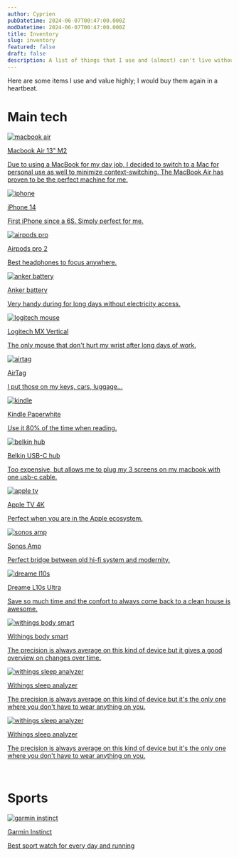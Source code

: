```yaml
---
author: Cyprien
pubDatetime: 2024-06-07T00:47:00.000Z
modDatetime: 2024-06-07T00:47:00.000Z
title: Inventory
slug: inventory
featured: false
draft: false
description: A list of things that I use and (almost) can't live without
---
```


Here are some items I use and value highly; I would buy them again in a heartbeat.

# Main tech

<div class="inventory-container">
  <a href="https://www.apple.com/fr/macbook-air/">
    <img alt="macbook air" src="/assets/images/inventory/macbook.png"/>
    <p class="title">Macbook Air 13" M2</p>
    <p class="description">Due to using a MacBook for my day job, I decided to switch to a Mac for personal use as well to minimize context-switching. The MacBook Air has proven to be the perfect machine for me.</p>
  </a>

  <a href="https://www.apple.com/fr/shop/buy-iphone/iphone-14">
    <img alt="iphone" src="/assets/images/inventory/iphone.png"/>
    <p class="title">iPhone 14</p>
    <p class="description">First iPhone since a 6S. Simply perfect for me.</p>
  </a>

  <a href="https://www.apple.com/fr/airpods-pro/">
    <img alt="airpods pro" src="/assets/images/inventory/airpods.png"/>
    <p class="title">Airpods pro 2</p>
    <p class="description">Best headphones to focus anywhere.</p>
  </a>

  <a href="https://www.anker.com/fr/products/a1654-maggo-6600mah-qi2-batterie-externe-magsafe-compatible">
    <img alt="anker battery" src="/assets/images/inventory/battery.png"/>
    <p class="title">Anker battery</p>
    <p class="description">Very handy during for long days without electricity access.</p>
  </a>

   <a href="https://www.logitech.com/fr-fr/products/mice/mx-vertical-ergonomic-mouse.910-005448.html">
    <img alt="logitech mouse" src="/assets/images/inventory/mouse.png"/>
    <p class="title">Logitech MX Vertical</p>
    <p class="description">The only mouse that don't hurt my wrist after long days of work.</p>
  </a>

  <a href="https://www.apple.com/fr/airtag/">
    <img alt="airtag" src="/assets/images/inventory/airtag.png"/>
    <p class="title">AirTag</p>
    <p class="description">I put those on my keys, cars, luggage...</p>
  </a>

  <a href="https://www.amazon.fr/kindle-paperwhite-16-gb-desormais-dote-dun-ecran-68-et-dun-eclairage-chaud-reglable-sans-publicites/dp/B09TMF6742/">
    <img alt="kindle" src="/assets/images/inventory/kindle.png"/>
    <p class="title">Kindle Paperwhite</p>
    <p class="description">Use it 80% of the time when reading.</p>
  </a>

  <a href="https://www.belkin.com/fr/station-d%27accueil-universelle-usb-creg-triple%C2%A0affichage/P-INC007.html">
    <img alt="belkin hub" src="/assets/images/inventory/belkin_hub.png"/>
    <p class="title">Belkin USB-C hub</p>
    <p class="description">Too expensive, but allows me to plug my 3 screens on my macbook with one usb-c cable.</p>
  </a>

  <a href="https://www.apple.com/fr/apple-tv-4k/">
    <img alt="apple tv" src="/assets/images/inventory/apple_tv.png"/>
    <p class="title">Apple TV 4K</p>
    <p class="description">Perfect when you are in the Apple ecosystem.</p>
  </a>

  <a href="https://www.sonos.com/fr-fr/shop/amp">
    <img alt="sonos amp" src="/assets/images/inventory/sonos_amp.png"/>
    <p class="title">Sonos Amp</p>
    <p class="description">Perfect bridge between old hi-fi system and modernity.</p>
  </a>

  <a href="https://fr.dreametech.com/products/dreamebot-l10s-ultra">
    <img alt="dreame l10s" src="/assets/images/inventory/dreame_l10s.png"/>
    <p class="title">Dreame L10s Ultra</p>
    <p class="description">Save so much time and the confort to always come back to a clean house is awesome.</p>
  </a>

  <a href="https://www.withings.com/fr/fr/body-smart">
    <img alt="withings body smart" src="/assets/images/inventory/withings_body_smart.png"/>
    <p class="title">Withings body smart</p>
    <p class="description">The precision is always average on this kind of device but it gives a good overview on changes over time.</p>
  </a>

  <a href="https://www.withings.com/fr/fr/sleep-analyzer/shop">
    <img alt="withings sleep analyzer" src="/assets/images/inventory/withings_sleep.png"/>
    <p class="title">Withings sleep analyzer</p>
    <p class="description">The precision is always average on this kind of device but it's the only one where you don't have to wear anything on you.</p>
  </a>

  <a href="https://www.withings.com/fr/fr/sleep-analyzer/shop">
    <img alt="withings sleep analyzer" src="/assets/images/inventory/withings_sleep.png"/>
    <p class="title">Withings sleep analyzer</p>
    <p class="description">The precision is always average on this kind of device but it's the only one where you don't have to wear anything on you.</p>
  </a>
</div>

<br/>

# Sports

<div class="inventory-container">
  <a href="https://www.garmin.com/fr-FR/p/621802">
    <img alt="garmin instinct" src="/assets/images/inventory/garmin.png"/>
    <p class="title">Garmin Instinct</p>
    <p class="description">Best sport watch for every day and running</p>
  </a>
</div>
